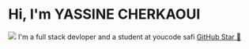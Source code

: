 # Hi, I'm YASSINE CHERKAOUI

<img src="https://raw.githubusercontent.com/M0nica/M0nica/master/gh-header-image-cropped.png">
I'm a full stack devloper and a student at youcode safi  <a href="https://stars.github.com/">GitHub Star 🌟</a>

